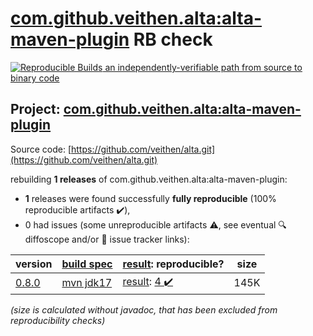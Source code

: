 [com.github.veithen.alta:alta-maven-plugin](https://central.sonatype.com/artifact/com.github.veithen.alta/alta-maven-plugin/versions) RB check
=======

[![Reproducible Builds](https://reproducible-builds.org/images/logos/rb.svg) an independently-verifiable path from source to binary code](https://reproducible-builds.org/)

## Project: [com.github.veithen.alta:alta-maven-plugin](https://central.sonatype.com/artifact/com.github.veithen.alta/alta-maven-plugin/versions)

Source code: [https://github.com/veithen/alta.git](https://github.com/veithen/alta.git)

rebuilding **1 releases** of com.github.veithen.alta:alta-maven-plugin:
- **1** releases were found successfully **fully reproducible** (100% reproducible artifacts :heavy_check_mark:),
- 0 had issues (some unreproducible artifacts :warning:, see eventual :mag: diffoscope and/or :memo: issue tracker links):

| version | [build spec](/BUILDSPEC.md) | [result](https://reproducible-builds.org/docs/jvm/): reproducible? | size |
| -- | --------- | ------ | -- |
| [0.8.0](https://central.sonatype.com/artifact/com.github.veithen.alta/alta-maven-plugin/0.8.0/pom) | [mvn jdk17](alta-maven-plugin-0.8.0.buildspec) | [result](alta-maven-plugin-0.8.0.buildinfo): [4 :heavy_check_mark: ](alta-maven-plugin-0.8.0.buildcompare) | 145K |

<i>(size is calculated without javadoc, that has been excluded from reproducibility checks)</i>
